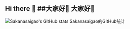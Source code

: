 ## Hi there 👋   ##大家好👋   大家好👋

![Sakanasaigao's GitHub stats   Sakanasaigao的GitHub统计](https://github-readme-stats.vercel.app/apiSakanasaigao=anuraghazra)

